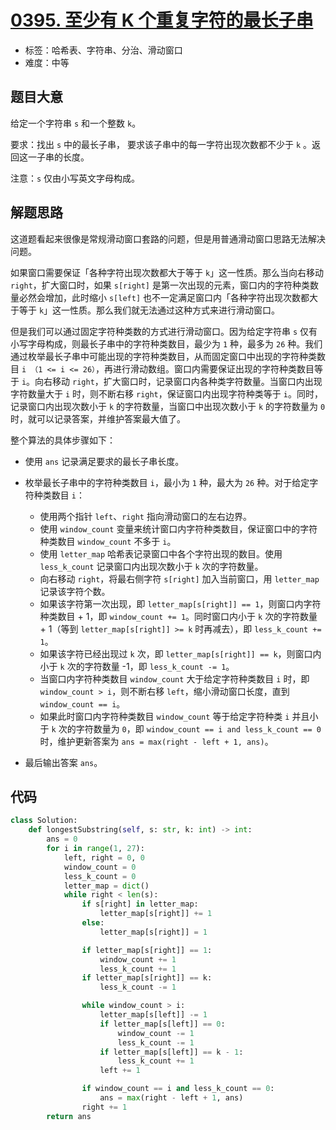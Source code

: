 # [0395. 至少有 K 个重复字符的最长子串](https://leetcode.cn/problems/longest-substring-with-at-least-k-repeating-characters/)

- 标签：哈希表、字符串、分治、滑动窗口
- 难度：中等

## 题目大意

给定一个字符串 `s` 和一个整数 `k`。

要求：找出 `s` 中的最长子串， 要求该子串中的每一字符出现次数都不少于 `k` 。返回这一子串的长度。

注意：`s` 仅由小写英文字母构成。

## 解题思路

这道题看起来很像是常规滑动窗口套路的问题，但是用普通滑动窗口思路无法解决问题。

如果窗口需要保证「各种字符出现次数都大于等于 `k`」这一性质。那么当向右移动 `right`，扩大窗口时，如果 `s[right]` 是第一次出现的元素，窗口内的字符种类数量必然会增加，此时缩小 `s[left]` 也不一定满足窗口内「各种字符出现次数都大于等于 `k`」这一性质。那么我们就无法通过这种方式来进行滑动窗口。

但是我们可以通过固定字符种类数的方式进行滑动窗口。因为给定字符串 `s` 仅有小写字母构成，则最长子串中的字符种类数目，最少为 `1` 种，最多为 `26` 种。我们通过枚举最长子串中可能出现的字符种类数目，从而固定窗口中出现的字符种类数目 `i （1 <= i <= 26）`，再进行滑动数组。窗口内需要保证出现的字符种类数目等于 `i`。向右移动 `right`，扩大窗口时，记录窗口内各种类字符数量。当窗口内出现字符数量大于 `i` 时，则不断右移 `right`，保证窗口内出现字符种类等于 `i`。同时，记录窗口内出现次数小于 `k` 的字符数量，当窗口中出现次数小于 `k` 的字符数量为 `0` 时，就可以记录答案，并维护答案最大值了。

整个算法的具体步骤如下：

- 使用 `ans` 记录满足要求的最长子串长度。

- 枚举最长子串中的字符种类数目 `i`，最小为 `1` 种，最大为 `26` 种。对于给定字符种类数目 `i`：
  - 使用两个指针 `left`、`right` 指向滑动窗口的左右边界。
  - 使用 `window_count` 变量来统计窗口内字符种类数目，保证窗口中的字符种类数目 `window_count` 不多于 `i`。
  - 使用 `letter_map` 哈希表记录窗口中各个字符出现的数目。使用 `less_k_count` 记录窗口内出现次数小于 `k` 次的字符数量。
  - 向右移动 `right`，将最右侧字符 `s[right]` 加入当前窗口，用 `letter_map` 记录该字符个数。
  - 如果该字符第一次出现，即 `letter_map[s[right]] == 1`，则窗口内字符种类数目 + 1，即 `window_count += 1`。同时窗口内小于 `k` 次的字符数量 + 1（等到 `letter_map[s[right]] >= k` 时再减去），即 `less_k_count += 1`。
  - 如果该字符已经出现过 `k` 次，即 `letter_map[s[right]] == k`，则窗口内小于 `k` 次的字符数量 -1，即 `less_k_count -= 1`。
  - 当窗口内字符种类数目 `window_count` 大于给定字符种类数目 `i` 时，即 `window_count > i`，则不断右移 `left`，缩小滑动窗口长度，直到 `window_count == i`。
  - 如果此时窗口内字符种类数目 `window_count` 等于给定字符种类 `i` 并且小于 `k` 次的字符数量为 `0`，即 `window_count == i and less_k_count == 0` 时，维护更新答案为 `ans = max(right - left + 1, ans)`。
- 最后输出答案 `ans`。

## 代码

```Python
class Solution:
    def longestSubstring(self, s: str, k: int) -> int:
        ans = 0
        for i in range(1, 27):
            left, right = 0, 0
            window_count = 0
            less_k_count = 0
            letter_map = dict()
            while right < len(s):
                if s[right] in letter_map:
                    letter_map[s[right]] += 1
                else:
                    letter_map[s[right]] = 1

                if letter_map[s[right]] == 1:
                    window_count += 1
                    less_k_count += 1
                if letter_map[s[right]] == k:
                    less_k_count -= 1

                while window_count > i:
                    letter_map[s[left]] -= 1
                    if letter_map[s[left]] == 0:
                        window_count -= 1
                        less_k_count -= 1
                    if letter_map[s[left]] == k - 1:
                        less_k_count += 1
                    left += 1

                if window_count == i and less_k_count == 0:
                    ans = max(right - left + 1, ans)
                right += 1
        return ans
```

